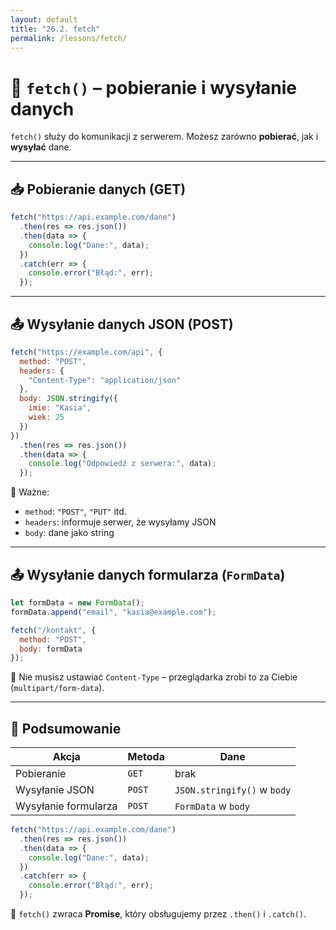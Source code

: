 ```yaml
---
layout: default
title: "26.2. fetch"
permalink: /lessons/fetch/
---
```


# 🔁 `fetch()` – pobieranie i wysyłanie danych

`fetch()` służy do komunikacji z serwerem. Możesz zarówno **pobierać**, jak i **wysyłać** dane.

---

## 📥 Pobieranie danych (GET)

```js
fetch("https://api.example.com/dane")
  .then(res => res.json())
  .then(data => {
    console.log("Dane:", data);
  })
  .catch(err => {
    console.error("Błąd:", err);
  });
```

---

## 📤 Wysyłanie danych JSON (POST)

```js
fetch("https://example.com/api", {
  method: "POST",
  headers: {
    "Content-Type": "application/json"
  },
  body: JSON.stringify({
    imie: "Kasia",
    wiek: 25
  })
})
  .then(res => res.json())
  .then(data => {
    console.log("Odpowiedź z serwera:", data);
  });
```

📌 Ważne:
- `method`: `"POST"`, `"PUT"` itd.
- `headers`: informuje serwer, że wysyłamy JSON
- `body`: dane jako string

---

## 📤 Wysyłanie danych formularza (`FormData`)

```js
let formData = new FormData();
formData.append("email", "kasia@example.com");

fetch("/kontakt", {
  method: "POST",
  body: formData
});
```

📌 Nie musisz ustawiać `Content-Type` – przeglądarka zrobi to za Ciebie (`multipart/form-data`).

---

## 🧠 Podsumowanie

| Akcja              | Metoda  | Dane                         |
|--------------------|---------|------------------------------|
| Pobieranie         | `GET`   | brak                         |
| Wysyłanie JSON     | `POST`  | `JSON.stringify()` w `body` |
| Wysyłanie formularza | `POST`  | `FormData` w `body`          |

```js
fetch("https://api.example.com/dane")
  .then(res => res.json())
  .then(data => {
    console.log("Dane:", data);
  })
  .catch(err => {
    console.error("Błąd:", err);
  });
```

📌 `fetch()` zwraca **Promise**, który obsługujemy przez `.then()` i `.catch()`.
